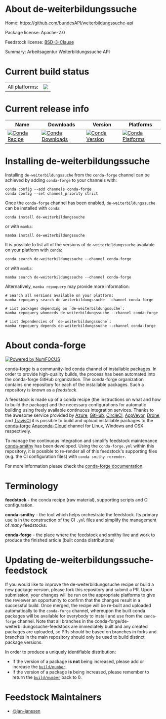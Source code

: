 About de-weiterbildungssuche
============================

Home: https://github.com/bundesAPI/weiterbildungssuche-api

Package license: Apache-2.0

Feedstock license: [BSD-3-Clause](https://github.com/conda-forge/de-weiterbildungssuche-feedstock/blob/main/LICENSE.txt)

Summary: Arbeitsagentur Weiterbildungssuche API

Current build status
====================


<table><tr><td>All platforms:</td>
    <td>
      <a href="https://dev.azure.com/conda-forge/feedstock-builds/_build/latest?definitionId=17513&branchName=main">
        <img src="https://dev.azure.com/conda-forge/feedstock-builds/_apis/build/status/de-weiterbildungssuche-feedstock?branchName=main">
      </a>
    </td>
  </tr>
</table>

Current release info
====================

| Name | Downloads | Version | Platforms |
| --- | --- | --- | --- |
| [![Conda Recipe](https://img.shields.io/badge/recipe-de--weiterbildungssuche-green.svg)](https://anaconda.org/conda-forge/de-weiterbildungssuche) | [![Conda Downloads](https://img.shields.io/conda/dn/conda-forge/de-weiterbildungssuche.svg)](https://anaconda.org/conda-forge/de-weiterbildungssuche) | [![Conda Version](https://img.shields.io/conda/vn/conda-forge/de-weiterbildungssuche.svg)](https://anaconda.org/conda-forge/de-weiterbildungssuche) | [![Conda Platforms](https://img.shields.io/conda/pn/conda-forge/de-weiterbildungssuche.svg)](https://anaconda.org/conda-forge/de-weiterbildungssuche) |

Installing de-weiterbildungssuche
=================================

Installing `de-weiterbildungssuche` from the `conda-forge` channel can be achieved by adding `conda-forge` to your channels with:

```
conda config --add channels conda-forge
conda config --set channel_priority strict
```

Once the `conda-forge` channel has been enabled, `de-weiterbildungssuche` can be installed with `conda`:

```
conda install de-weiterbildungssuche
```

or with `mamba`:

```
mamba install de-weiterbildungssuche
```

It is possible to list all of the versions of `de-weiterbildungssuche` available on your platform with `conda`:

```
conda search de-weiterbildungssuche --channel conda-forge
```

or with `mamba`:

```
mamba search de-weiterbildungssuche --channel conda-forge
```

Alternatively, `mamba repoquery` may provide more information:

```
# Search all versions available on your platform:
mamba repoquery search de-weiterbildungssuche --channel conda-forge

# List packages depending on `de-weiterbildungssuche`:
mamba repoquery whoneeds de-weiterbildungssuche --channel conda-forge

# List dependencies of `de-weiterbildungssuche`:
mamba repoquery depends de-weiterbildungssuche --channel conda-forge
```


About conda-forge
=================

[![Powered by
NumFOCUS](https://img.shields.io/badge/powered%20by-NumFOCUS-orange.svg?style=flat&colorA=E1523D&colorB=007D8A)](https://numfocus.org)

conda-forge is a community-led conda channel of installable packages.
In order to provide high-quality builds, the process has been automated into the
conda-forge GitHub organization. The conda-forge organization contains one repository
for each of the installable packages. Such a repository is known as a *feedstock*.

A feedstock is made up of a conda recipe (the instructions on what and how to build
the package) and the necessary configurations for automatic building using freely
available continuous integration services. Thanks to the awesome service provided by
[Azure](https://azure.microsoft.com/en-us/services/devops/), [GitHub](https://github.com/),
[CircleCI](https://circleci.com/), [AppVeyor](https://www.appveyor.com/),
[Drone](https://cloud.drone.io/welcome), and [TravisCI](https://travis-ci.com/)
it is possible to build and upload installable packages to the
[conda-forge](https://anaconda.org/conda-forge) [Anaconda-Cloud](https://anaconda.org/)
channel for Linux, Windows and OSX respectively.

To manage the continuous integration and simplify feedstock maintenance
[conda-smithy](https://github.com/conda-forge/conda-smithy) has been developed.
Using the ``conda-forge.yml`` within this repository, it is possible to re-render all of
this feedstock's supporting files (e.g. the CI configuration files) with ``conda smithy rerender``.

For more information please check the [conda-forge documentation](https://conda-forge.org/docs/).

Terminology
===========

**feedstock** - the conda recipe (raw material), supporting scripts and CI configuration.

**conda-smithy** - the tool which helps orchestrate the feedstock.
                   Its primary use is in the construction of the CI ``.yml`` files
                   and simplify the management of *many* feedstocks.

**conda-forge** - the place where the feedstock and smithy live and work to
                  produce the finished article (built conda distributions)


Updating de-weiterbildungssuche-feedstock
=========================================

If you would like to improve the de-weiterbildungssuche recipe or build a new
package version, please fork this repository and submit a PR. Upon submission,
your changes will be run on the appropriate platforms to give the reviewer an
opportunity to confirm that the changes result in a successful build. Once
merged, the recipe will be re-built and uploaded automatically to the
`conda-forge` channel, whereupon the built conda packages will be available for
everybody to install and use from the `conda-forge` channel.
Note that all branches in the conda-forge/de-weiterbildungssuche-feedstock are
immediately built and any created packages are uploaded, so PRs should be based
on branches in forks and branches in the main repository should only be used to
build distinct package versions.

In order to produce a uniquely identifiable distribution:
 * If the version of a package **is not** being increased, please add or increase
   the [``build/number``](https://docs.conda.io/projects/conda-build/en/latest/resources/define-metadata.html#build-number-and-string).
 * If the version of a package **is** being increased, please remember to return
   the [``build/number``](https://docs.conda.io/projects/conda-build/en/latest/resources/define-metadata.html#build-number-and-string)
   back to 0.

Feedstock Maintainers
=====================

* [@jan-janssen](https://github.com/jan-janssen/)

